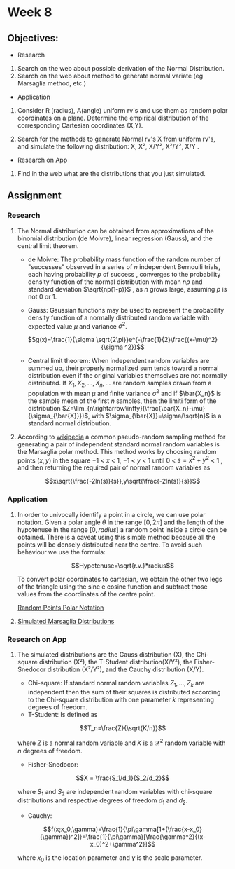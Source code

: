 <script type="text/x-mathjax-config">
    MathJax.Hub.Config({
      tex2jax: {
        skipTags: ['script', 'noscript', 'style', 'textarea', 'pre'],
        inlineMath: [['\\(','\\)'], ['$', '$']],
        displayMath: [ ['$$','$$'], ["\\[","\\]"] ],
      }
    });
  </script>
  <script src="https://cdn.mathjax.org/mathjax/latest/MathJax.js?config=TeX-AMS-MML_HTMLorMML" type="text/javascript"></script>


# Week 8

## Objectives:

* Research

1. Search on the web about possible derivation of the Normal Distribution.
2. Search on the web about method to generate normal variate (eg Marsaglia method, etc.)

* Application

1. Consider R (radius), A(angle) uniform rv's and use them as random polar coordinates on a plane.
Determine the empirical distribution of the corresponding Cartesian coordinates (X,Y).

2. Search for the methods to generate Normal rv's X from uniform rv's, and simulate the following distribution: X, X², X/Y², X²/Y², X/Y .

* Research on App

1. Find in the web what are the distributions that you just simulated.


## Assignment
### Research

1. The Normal distribution can be obtained from approximations of the binomial distribution (de Moivre), linear regression (Gauss), and the central limit theorem.
 
    * de Moivre:
    The probability mass function of the random number of "successes" observed in a series of $n$ independent Bernoulli trials, each having probability $p$ of success , converges to the probability density function of the normal distribution with mean $np$ and standard deviation $\sqrt{np(1-p)}$ , as $n$ grows large, assuming $p$ is not $0$ or $1$.
   
    * Gauss: 
    Gaussian functions may be used to represent the probability density function of a normally distributed random variable with expected value $\mu$ and variance $\sigma ^2$.
    
    $$g(x)=\frac{1}{\sigma \sqrt{2\pi}}e^{-\frac{1}{2}\frac{(x-\mu)^2}{\sigma ^2}}$$
    
    * Central limit theorem: 
    When independent random variables are summed up, their properly normalized sum tends toward a normal distribution even if the original variables themselves are not normally distributed.
    If $X_1,X_2,...,X_n,...$ are random samples drawn from a population with mean $\mu$ and finite variance $\sigma ^2$ and if $\bar{X_n}$ is the sample mean of the first $n$ samples, then the limiti form of the distribution $Z=\lim_{n\rightarrow\infty}(\frac{\bar{X_n}-\mu}{\sigma_{\bar{X}}})$, with $\sigma_{\bar{X}}=\sigma/\sqrt{n}$ is a standard normal distribution.
    

2. According to [wikipedia](https://en.wikipedia.org/wiki/Marsaglia_polar_method) a common pseudo-random sampling method for generating a pair of independent standard normal random variables is the Marsaglia polar method. This method works by choosing random points $(x,y)$ in the square $-1$ < $x$ < $1$, $-1$ < $y$ < $1$ until
    $0$ < $s=x^2+y^2$ < $1$ ,
    and then returning the required pair of normal random variables as
    
    $$x\sqrt{\frac{-2ln(s)}{s}},y\sqrt{\frac{-2ln(s)}{s}}$$
    
### Application

1. In order to univocally identify a point in a circle, we can use polar notation. Given a polar angle $\theta$ in the range $[0,2\pi]$ and the length of the hypotenuse in the range $[0, radius]$ a random point inside a circle can be obtained. There is a caveat using this simple method because all the points will be densely distributed near the centre. To avoid such behaviour we use the formula: 

    $$Hypotenuse=\sqrt{r.v.}*radius$$
    
    To convert polar coordinates to cartesian, we obtain the other two legs of the triangle using the sine e cosine function and subtract those values from the coordinates of the centre point.
    
    [Random Points Polar Notation](https://github.com/Ktot0/Statistics/tree/main/week8/Week8_EX1)
    
2. [Simulated Marsaglia Distributions](https://github.com/Ktot0/Statistics/tree/main/week8/Week8_EX2)

### Research on App

1. The simulated distributions are the Gauss distribution (X), the Chi-square distribution (X²), the T-Student distribution(X/Y²), the Fisher-Snedocor distribution (X²/Y²), and the Cauchy distribution (X/Y).
    
    * Chi-square:
    If standard normal random variables $Z_1,...,Z_k$ are independent then the sum of their squares is distributed according to the Chi-square distribution with one parameter $k$ representing degrees of freedom.
    * T-Student:
    Is defined as 
    
    $$T_n=\frac{Z}{\sqrt{K/n}}$$
    
    where $Z$ is a normal random variable and $K$ is a $\mathcal{X}^2$ random variable with $n$ degrees of freedom.
    
    * Fisher-Snedocor:
    
    $$X = \frac{S_1/d_1}{S_2/d_2}$$
    
    where $S_1$ and $S_2$ are independent random variables with chi-square distributions and respective degrees of freedom $d_1$ and $d_2$.
    
    * Cauchy:
    
    $$f(x;x_0,\gamma)=\frac{1}{\pi\gamma[1+(\frac{x-x_0}{\gamma})^2]}=\frac{1}{\pi\gamma}[\frac{\gamma^2}{(x-x_0)^2+\gamma^2}]$$
    
    where $x_0$ is the location parameter and $\gamma$ is the scale parameter.
